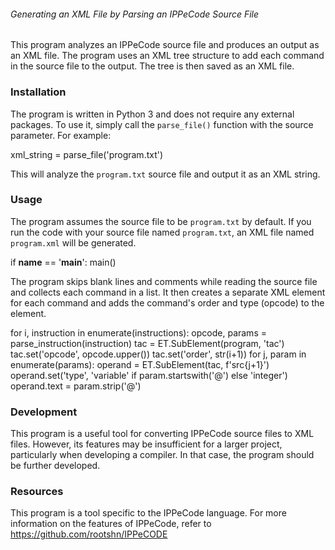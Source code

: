 ###### Generating an XML File by Parsing an IPPeCode Source File

This program analyzes an IPPeCode source file and produces an output as an XML file. The program uses an XML tree structure to add each command in the source file to the output. The tree is then saved as an XML file.

### Installation
The program is written in Python 3 and does not require any external packages. To use it, simply call the `parse_file()` function with the source parameter. For example:

xml_string = parse_file('program.txt')

This will analyze the `program.txt` source file and output it as an XML string.

### Usage
The program assumes the source file to be `program.txt` by default. If you run the code with your source file named `program.txt`, an XML file named `program.xml` will be generated.


if __name__ == '__main__':
    main()


The program skips blank lines and comments while reading the source file and collects each command in a list. It then creates a separate XML element for each command and adds the command's order and type (opcode) to the element.

for i, instruction in enumerate(instructions):
    opcode, params = parse_instruction(instruction)
    tac = ET.SubElement(program, 'tac')
    tac.set('opcode', opcode.upper())
    tac.set('order', str(i+1))
    for j, param in enumerate(params):
        operand = ET.SubElement(tac, f'src{j+1}')
        operand.set('type', 'variable' if param.startswith('@') else 'integer')
        operand.text = param.strip('@')


### Development
This program is a useful tool for converting IPPeCode source files to XML files. However, its features may be insufficient for a larger project, particularly when developing a compiler. In that case, the program should be further developed.

### Resources
This program is a tool specific to the IPPeCode language. For more information on the features of IPPeCode, refer to https://github.com/rootshn/IPPeCODE

